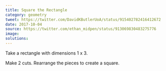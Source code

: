 ```yaml
---
title: Square the Rectangle
category: geometry
tweet: https://twitter.com/DavidKButlerUoA/status/915402782416412672
date: 2017-10-04
source: https://twitter.com/ethan_midpen/status/913069830483275776
image: 
solutions: 
---
```

Take a rectangle with dimensions 1 x 3.

Make 2 cuts. Rearrange the pieces to create a square.

